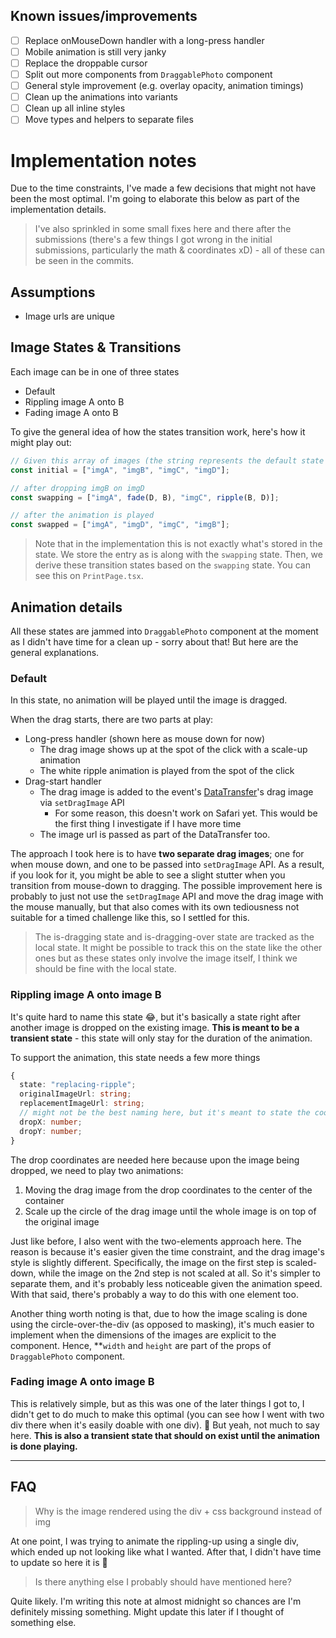 ## Known issues/improvements

- [ ] Replace onMouseDown handler with a long-press handler
- [ ] Mobile animation is still very janky
- [ ] Replace the droppable cursor
- [ ] Split out more components from `DraggablePhoto` component
- [ ] General style improvement (e.g. overlay opacity, animation timings)
- [ ] Clean up the animations into variants
- [ ] Clean up all inline styles
- [ ] Move types and helpers to separate files

# Implementation notes

Due to the time constraints, I've made a few decisions that might not have been the most optimal. I'm going to elaborate this below as part of the implementation details.

> I've also sprinkled in some small fixes here and there after the submissions (there's a few things I got wrong in the initial submissions, particularly the math & coordinates xD) - all of these can be seen in the commits.

## Assumptions

- Image urls are unique

## Image States & Transitions

Each image can be in one of three states

- Default
- Rippling image A onto B
- Fading image A onto B

To give the general idea of how the states transition work, here's how it might play out:

```typescript
// Given this array of images (the string represents the default state here for conciseness)
const initial = ["imgA", "imgB", "imgC", "imgD"];

// after dropping imgB on imgD
const swapping = ["imgA", fade(D, B), "imgC", ripple(B, D)];

// after the animation is played
const swapped = ["imgA", "imgD", "imgC", "imgB"];
```

> Note that in the implementation this is not exactly what's stored in the state. We store the entry as is along with the `swapping` state. Then, we derive these transition states based on the `swapping` state. You can see this on `PrintPage.tsx`.

## Animation details

All these states are jammed into `DraggablePhoto` component at the moment as I didn't have time for a clean up - sorry about that! But here are the general explanations.

### Default

In this state, no animation will be played until the image is dragged.

When the drag starts, there are two parts at play:

- Long-press handler (shown here as mouse down for now)
  - The drag image shows up at the spot of the click with a scale-up animation
  - The white ripple animation is played from the spot of the click
- Drag-start handler
  - The drag image is added to the event's [DataTransfer](https://developer.mozilla.org/en-US/docs/Web/API/DataTransfer)'s drag image via `setDragImage` API
    - For some reason, this doesn't work on Safari yet. This would be the first thing I investigate if I have more time
  - The image url is passed as part of the DataTransfer too.

The approach I took here is to have **two separate drag images**; one for when mouse down, and one to be passed into `setDragImage` API. As a result, if you look for it, you might be able to see a slight stutter when you transition from mouse-down to dragging. The possible improvement here is probably to just not use the `setDragImage` API and move the drag image with the mouse manually, but that also comes with its own tediousness not suitable for a timed challenge like this, so I settled for this.

> The is-dragging state and is-dragging-over state are tracked as the local state. It might be possible to track this on the state like the other ones but as these states only involve the image itself, I think we should be fine with the local state.

### Rippling image A onto image B

It's quite hard to name this state :joy:, but it's basically a state right after another image is dropped on the existing image. **This is meant to be a transient state** - this state will only stay for the duration of the animation.

To support the animation, this state needs a few more things

```typescript
{
  state: "replacing-ripple";
  originalImageUrl: string;
  replacementImageUrl: string;
  // might not be the best naming here, but it's meant to state the coordinate the image was dropped
  dropX: number;
  dropY: number;
}
```

The drop coordinates are needed here because upon the image being dropped, we need to play two animations:

1. Moving the drag image from the drop coordinates to the center of the container
2. Scale up the circle of the drag image until the whole image is on top of the original image

Just like before, I also went with the two-elements approach here. The reason is because it's easier given the time constraint, and the drag image's style is slightly different. Specifically, the image on the first step is scaled-down, while the image on the 2nd step is not scaled at all. So it's simpler to separate them, and it's probably less noticeable given the animation speed. With that said, there's probably a way to do this with one element too.

Another thing worth noting is that, due to how the image scaling is done using the circle-over-the-div (as opposed to masking), it's much easier to implement when the dimensions of the images are explicit to the component. Hence, \*\*`width` and `height` are part of the props of `DraggablePhoto` component.

### Fading image A onto image B

This is relatively simple, but as this was one of the later things I got to, I didn't get to do much to make this optimal (you can see how I went with two div there when it's easily doable with one div). :see_no_evil: But yeah, not much to say here. **This is also a transient state that should on exist until the animation is done playing.**

---

## FAQ

> Why is the image rendered using the div + css background instead of img

At one point, I was trying to animate the rippling-up using a single div, which ended up not looking like what I wanted. After that, I didn't have time to update so here it is :see_no_evil:

> Is there anything else I probably should have mentioned here?

Quite likely. I'm writing this note at almost midnight so chances are I'm definitely missing something. Might update this later if I thought of something else.
